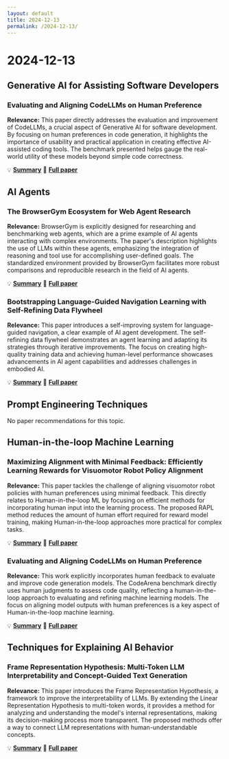 ```yaml
---
layout: default
title: 2024-12-13
permalink: /2024-12-13/
---
```


# 2024-12-13

## Generative AI for Assisting Software Developers

### Evaluating and Aligning CodeLLMs on Human Preference

**Relevance:** This paper directly addresses the evaluation and improvement of CodeLLMs, a crucial aspect of Generative AI for software development. By focusing on human preferences in code generation, it highlights the importance of usability and practical application in creating effective AI-assisted coding tools. The benchmark presented helps gauge the real-world utility of these models beyond simple code correctness.

💡 **[Summary](2412.05210/)** 📄 **[Full paper](https://arxiv.org/pdf/2412.05210)**

## AI Agents

### The BrowserGym Ecosystem for Web Agent Research

**Relevance:** BrowserGym is explicitly designed for researching and benchmarking web agents, which are a prime example of AI agents interacting with complex environments. The paper's description highlights the use of LLMs within these agents, emphasizing the integration of reasoning and tool use for accomplishing user-defined goals.  The standardized environment provided by BrowserGym facilitates more robust comparisons and reproducible research in the field of AI agents.

💡 **[Summary](2412.05467/)** 📄 **[Full paper](https://arxiv.org/pdf/2412.05467)**

### Bootstrapping Language-Guided Navigation Learning with Self-Refining Data Flywheel

**Relevance:** This paper introduces a self-improving system for language-guided navigation, a clear example of AI agent development.  The self-refining data flywheel demonstrates an agent learning and adapting its strategies through iterative improvements.  The focus on creating high-quality training data and achieving human-level performance showcases advancements in AI agent capabilities and addresses challenges in embodied AI.

💡 **[Summary](2412.08467/)** 📄 **[Full paper](https://arxiv.org/pdf/2412.08467)**

## Prompt Engineering Techniques

No paper recommendations for this topic.

## Human-in-the-loop Machine Learning

### Maximizing Alignment with Minimal Feedback: Efficiently Learning Rewards for Visuomotor Robot Policy Alignment

**Relevance:** This paper tackles the challenge of aligning visuomotor robot policies with human preferences using minimal feedback. This directly relates to Human-in-the-loop ML by focusing on efficient methods for incorporating human input into the learning process. The proposed RAPL method reduces the amount of human effort required for reward model training, making Human-in-the-loop approaches more practical for complex tasks.

💡 **[Summary](2412.04835/)** 📄 **[Full paper](https://arxiv.org/pdf/2412.04835)**

### Evaluating and Aligning CodeLLMs on Human Preference

**Relevance:** This work explicitly incorporates human feedback to evaluate and improve code generation models.  The CodeArena benchmark directly uses human judgments to assess code quality, reflecting a human-in-the-loop approach to evaluating and refining machine learning models.  The focus on aligning model outputs with human preferences is a key aspect of Human-in-the-loop machine learning.

💡 **[Summary](2412.05210/)** 📄 **[Full paper](https://arxiv.org/pdf/2412.05210)**

## Techniques for Explaining AI Behavior

### Frame Representation Hypothesis: Multi-Token LLM Interpretability and Concept-Guided Text Generation

**Relevance:** This paper introduces the Frame Representation Hypothesis, a framework to improve the interpretability of LLMs. By extending the Linear Representation Hypothesis to multi-token words, it provides a method for analyzing and understanding the model's internal representations, making its decision-making process more transparent. The proposed methods offer a way to connect LLM representations with human-understandable concepts.

💡 **[Summary](2412.07334/)** 📄 **[Full paper](https://arxiv.org/pdf/2412.07334)**

